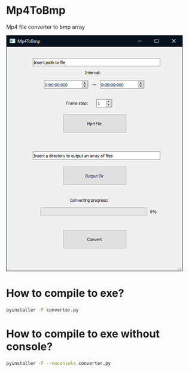 # Mp4ToBmp
Mp4 file converter to bmp array

![](screenshot.png)

# How to compile to exe?
```bash
pyinstaller -F converter.py
```

# How to compile to exe without console?
```bash
pyinstaller -F --noconsole converter.py
```
